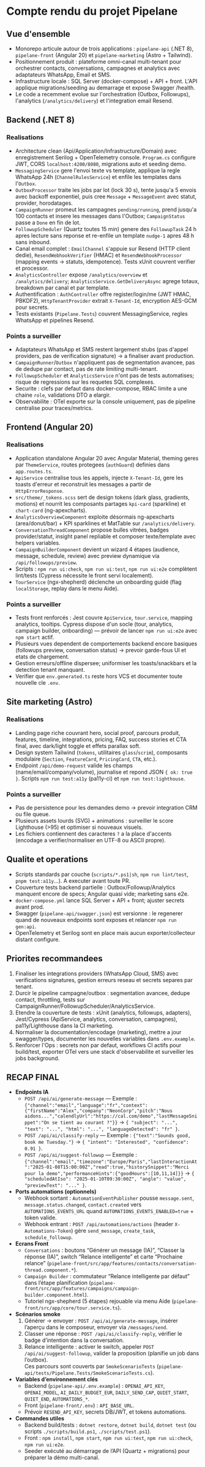 # Compte rendu du projet Pipelane

## Vue d'ensemble
- Monorepo articule autour de trois applications : `pipelane-api` (.NET 8), `pipelane-front` (Angular 20) et `pipelane-marketing` (Astro + Tailwind).
- Positionnement produit : plateforme omni-canal multi-tenant pour orchestrer contacts, conversations, campagnes et analytics avec adaptateurs WhatsApp, Email et SMS.
- Infrastructure locale : SQL Server (docker-compose) + API + front. L'API applique migrations/seeding au demarrage et expose Swagger /health.
- Le code a recemment evolue sur l'orchestration (Outbox, Followups), l'analytics (`/analytics/delivery`) et l'integration email Resend.

## Backend (.NET 8)
### Realisations
- Architecture clean (Api/Application/Infrastructure/Domain) avec enregistrement Serilog + OpenTelemetry console. `Program.cs` configure JWT, CORS `localhost:4200/8080`, migrations auto et seeding demo.
- `MessagingService` gere l'envoi texte vs template, applique la regle WhatsApp 24h (`ChannelRulesService`) et enfile les templates dans l'`Outbox`.
- `OutboxProcessor` traite les jobs par lot (lock 30 s), tente jusqu'a 5 envois avec backoff exponentiel, puis cree `Message` + `MessageEvent` avec statut, provider, horodatages.
- `CampaignRunner` promeut les campagnes `pending/running`, prend jusqu'a 100 contacts et insere les messages dans l'Outbox; `CampaignStatus` passe a `Done` en fin de lot.
- `FollowupScheduler` (Quartz toutes 15 min) genere des `FollowupTask` 24 h apres lecture sans reponse et re-enfile un template `nudge-1` apres 48 h sans inbound.
- Canal email complet : `EmailChannel` s'appuie sur Resend (HTTP client dedie), `ResendWebhookVerifier` (HMAC) et `ResendWebhookProcessor` (mapping events -> statuts, idempotence). Tests xUnit couvrent verifier et processor.
- `AnalyticsController` expose `/analytics/overview` et `/analytics/delivery`; `AnalyticsService.GetDeliveryAsync` agrege totaux, breakdown par canal et par template.
- Authentification : `AuthController` offre register/login/me (JWT HMAC, PBKDF2), `HttpTenantProvider` extrait `X-Tenant-Id`, encryption AES-GCM pour secrets.
- Tests existants (`Pipelane.Tests`) couvrent MessagingService, regles WhatsApp et pipelines Resend.

### Points a surveiller
- Adaptateurs WhatsApp et SMS restent largement stubs (pas d'appel providers, pas de verification signature) -> a finaliser avant production.
- `CampaignRunner`/`Outbox` n'appliquent pas de segmentation avancee, pas de dedupe par contact, pas de rate limiting multi-tenant.
- `FollowupScheduler` et `AnalyticsService` n'ont pas de tests automatises; risque de regressions sur les requetes SQL complexes.
- Securite : clefs par defaut dans docker-compose, RBAC limite a une chaine `role`, validations DTO a elargir.
- Observabilite : OTel exporte sur la console uniquement, pas de pipeline centralise pour traces/metrics.

## Frontend (Angular 20)
### Realisations
- Application standalone Angular 20 avec Angular Material, theming geres par `ThemeService`, routes protegees (`authGuard`) definies dans `app.routes.ts`.
- `ApiService` centralise tous les appels, injecte `X-Tenant-Id`, gere les toasts d'erreur et reconstruit les messages a partir de `HttpErrorResponse`.
- `src/theme/_tokens.scss` sert de design tokens (dark glass, gradients, motions) et nourrit les composants partages `kpi-card` (sparkline) et `chart-card` (ng-apexcharts).
- `AnalyticsOverviewComponent` exploite désormais ng-apexcharts (area/donut/bar) + KPI sparklines et MatTable sur `/analytics/delivery`.
- `ConversationThreadComponent` propose bulles vitrées, badges provider/statut, insight panel repliable et composer texte/template avec helpers variables.
- `CampaignBuilderComponent` devient un wizard 4 étapes (audience, message, schedule, review) avec preview dynamique via `/api/followups/preview`.
- Scripts : `npm run ui:check`, `npm run ui:test`, `npm run ui:e2e` complètent lint/tests (Cypress nécessite le front servi localement).
- `TourService` (ngx-shepherd) déclenche un onboarding guidé (flag `localStorage`, replay dans le menu Aide).

### Points a surveiller
- Tests front renforcés : Jest couvre `ApiService`, `tour.service`, mapping analytics, tooltips. Cypress dispose d'un socle (tour, analytics, campaign builder, onboarding) — prévoir de lancer `npm run ui:e2e` avec `npm start` actif.
- Plusieurs vues dependent de comportements backend encore basiques (followups preview, conversation status) -> prevoir garde-fous UI et etats de chargement.
- Gestion erreurs/offline dispersee; uniformiser les toasts/snackbars et la detection tenant manquant.
- Verifier que `env.generated.ts` reste hors VCS et documenter toute nouvelle cle `.env`.

## Site marketing (Astro)
### Realisations
- Landing page riche couvrant hero, social proof, parcours produit, features, timeline, integrations, pricing, FAQ, success stories et CTA final, avec dark/light toggle et effets parallax soft.
- Design system Tailwind (`tokens`, utilitaires `glass`/`scrim`), composants modulaire (`Section`, `FeatureCard`, `PricingCard`, `CTA`, etc.).
- Endpoint `/api/demo-request` valide les champs (name/email/company/volume), journalise et repond JSON `{ ok: true }`. Scripts `npm run test:a11y` (pa11y-ci) et `npm run test:lighthouse`.

### Points a surveiller
- Pas de persistence pour les demandes demo -> prevoir integration CRM ou file queue.
- Plusieurs assets lourds (SVG) + animations : surveiller le score Lighthouse (>95) et optimiser si nouveaux visuels.
- Les fichiers contiennent des caracteres `?` a la place d'accents (encodage a verifier/normaliser en UTF-8 ou ASCII propre).

## Qualite et operations
- Scripts standards par couche (`scripts/*.ps1|sh`, `npm run lint/test`, `pnpm test:a11y`...). A executer avant toute PR.
- Couverture tests backend partielle : Outbox/Followup/Analytics manquent encore de specs; Angular quasi vide; marketing sans e2e.
- `docker-compose.yml` lance SQL Server + API + front; ajuster secrets avant prod.
- Swagger (`pipelane-api/swagger.json`) est versionne : le regenerer quand de nouveaux endpoints sont exposes et relancer `npm run gen:api`.
- OpenTelemetry et Serilog sont en place mais aucun exporter/collecteur distant configure.

## Priorites recommandees
1. Finaliser les integrations providers (WhatsApp Cloud, SMS) avec verifications signatures, gestion erreurs reseau et secrets separes par tenant.
2. Durcir le pipeline campagne/outbox : segmentation avancee, dedupe contact, throttling, tests sur CampaignRunner/FollowupScheduler/AnalyticsService.
3. Etendre la couverture de tests : xUnit (analytics, followups, adapters), Jest/Cypress (ApiService, analytics, conversation, campagnes), pa11y/Lighthouse dans la CI marketing.
4. Normaliser la documentation/encodage (marketing), mettre a jour swagger/types, documenter les nouvelles variables dans `.env.example`.
5. Renforcer l'Ops : secrets non par defaut, workflows CI actifs pour build/test, exporter OTel vers une stack d'observabilite et surveiller les jobs background.

## RECAP FINAL
- **Endpoints IA**  
  - `POST /api/ai/generate-message` — Exemple : `{"channel":"email","language":"fr","context":{"firstName":"Alex","company":"NeonCorp","pitch":"Nous aidons...","calendlyUrl":"https://cal.com/demo","lastMessageSnippet":"On se tient au courant ?"}}` → `{ "subject": "...", "text": "...", "html": "...", "languageDetected": "fr" }`.  
  - `POST /api/ai/classify-reply` — Exemple : `{"text":"Sounds good, book me Tuesday."}` → `{ "intent": "Interested", "confidence": 0.91 }`.  
  - `POST /api/ai/suggest-followup` — Exemple : `{"channel":"email","timezone":"Europe/Paris","lastInteractionAt":"2025-01-08T15:00:00Z","read":true,"historySnippet":"Merci pour la demo","performanceHints":{"goodHours":[10,11,14]}}` → `{ "scheduledAtIso": "2025-01-10T09:30:00Z", "angle": "value", "previewText": "..." }`.
- **Ports automations (optionnels)**  
  - Webhook sortant : `AutomationEventPublisher` pousse `message.sent`, `message.status.changed`, `contact.created` vers `AUTOMATIONS_EVENTS_URL` quand `AUTOMATIONS_EVENTS_ENABLED=true` + token valide.  
  - Webhook entrant : `POST /api/automations/actions` (header `X-Automations-Token`) gère `send_message`, `create_task`, `schedule_followup`.
- **Ecrans Front**  
  - `Conversations` : boutons “Générer un message (IA)”, “Classer la réponse (IA)”, switch “Relance intelligente” et carte “Prochaine relance” (`pipelane-front/src/app/features/contacts/conversation-thread.component.*`).  
  - `Campaign Builder` : commutateur “Relance intelligente par défaut” dans l’étape planification (`pipelane-front/src/app/features/campaigns/campaign-builder.component.html`).  
  - Tutoriel ngx-shepherd (5 étapes) rejouable via menu Aide (`pipelane-front/src/app/core/tour.service.ts`).
- **Scénarios smoke**  
  1. Générer → envoyer : `POST /api/ai/generate-message`, insérer l’aperçu dans le composeur, envoyer via `/messages/send`.  
  2. Classer une réponse : `POST /api/ai/classify-reply`, vérifier le badge d’intention dans la conversation.  
  3. Relance intelligente : activer le switch, appeler `POST /api/ai/suggest-followup`, valider la proposition (planifie un job dans l’outbox).  
  Ces parcours sont couverts par `SmokeScenarioTests` (`pipelane-api/tests/Pipelane.Tests/SmokeScenarioTests.cs`).
- **Variables d’environnement clés**  
  - Backend (`pipelane-api/.env.example`) : `OPENAI_API_KEY`, `OPENAI_MODEL`, `AI_DAILY_BUDGET_EUR`, `DAILY_SEND_CAP`, `QUIET_START`, `QUIET_END`, `AUTOMATIONS_*`.  
  - Front (`pipelane-front/.env`) : `API_BASE_URL`.  
  - Prévoir `RESEND_API_KEY`, secrets DB/JWT, et tokens automations.
- **Commandes utiles**
  - Backend build/tests : `dotnet restore`, `dotnet build`, `dotnet test` (ou scripts `./scripts/build.ps1`, `./scripts/test.ps1`).  
  - Front : `npm install`, `npm start`, `npm run ui:test`, `npm run ui:check`, `npm run ui:e2e`.  
  - Seeder exécuté au démarrage de l’API (Quartz + migrations) pour préparer la démo multi-canal.
